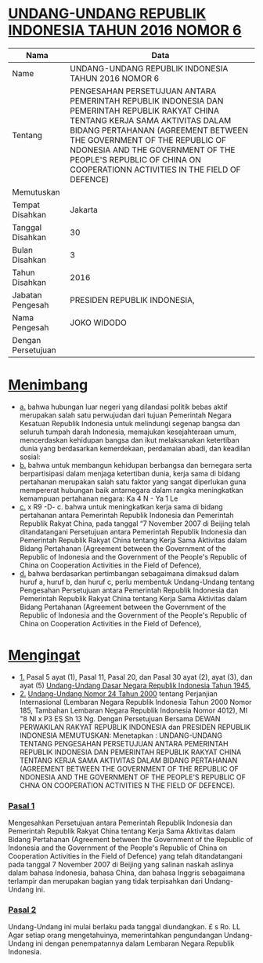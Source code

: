 # [UNDANG-UNDANG REPUBLIK INDONESIA TAHUN 2016 NOMOR 6](http://example.org/legal/peraturan/uu/2016/6)

| Nama | Data |
| ------ | ----- |
|Name|UNDANG-UNDANG REPUBLIK INDONESIA TAHUN 2016 NOMOR 6|
|Tentang| PENGESAHAN PERSETUJUAN ANTARA PEMERINTAH REPUBLIK INDONESIA DAN PEMERINTAH REPUBLIK RAKYAT CHINA TENTANG KERJA SAMA AKTIVITAS DALAM BIDANG PERTAHANAN (AGREEMENT BETWEEN THE GOVERNMENT OF THE REPUBLIC OF NDONESIA AND THE GOVERNMENT OF THE PEOPLE'S REPUBLIC OF CHINA ON COOPERATIONN ACTIVITIES IN THE FIELD OF DEFENCE)|
|Memutuskan||
|Tempat Disahkan|Jakarta|
|Tanggal Disahkan|30|
|Bulan Disahkan|3|
|Tahun Disahkan|2016|
|Jabatan Pengesah|PRESIDEN REPUBLIK INDONESIA,|
|Nama Pengesah|JOKO WIDODO|
|Dengan Persetujuan||
# [Menimbang](http://example.org/legal/peraturan/uu/2016/6/menimbang)

* [a.](http://example.org/legal/peraturan/uu/2016/6/menimbang/huruf/a) bahwa hubungan luar negeri yang dilandasi politik bebas aktif merupakan salah satu perwujudan dari tujuan Pemerintah Negara Kesatuan Republik Indonesia untuk melindungi segenap bangsa dan seluruh tumpah darah Indonesia, memajukan kesejahteraan umum, mencerdaskan kehidupan bangsa dan ikut melaksanakan ketertiban dunia yang berdasarkan kemerdekaan, perdamaian abadi, dan keadilan sosial:
* [b.](http://example.org/legal/peraturan/uu/2016/6/menimbang/huruf/b) bahwa untuk membangun kehidupan berbangsa dan bernegara serta berpartisipasi dalam menjaga ketertiban dunia, kerja sama di bidang pertahanan merupakan salah satu faktor yang sangat diperlukan guna mempererat hubungan baik antarnegara dalam rangka meningkatkan kemampuan pertahanan negara: Ka 4 N - Ya 1 Le
* [c.](http://example.org/legal/peraturan/uu/2016/6/menimbang/huruf/c) x R9 -D- c. bahwa untuk meningkatkan kerja sama di bidang pertahanan antara Pemerintah Republik Indonesia dan Pemerintah Republik Rakyat China, pada tanggal “7 November 2007 di Beijing telah ditandatangani Persetujuan antara Pemerintah Republik Indonesia dan Pemerintah Republik Rakyat China tentang Kerja Sama Aktivitas dalam Bidang Pertahanan (Agreement between the Government of the Republic of Indonesia and the Government of the People's Republic of China on Cooperation Activities in the Field of Defence),
* [d.](http://example.org/legal/peraturan/uu/2016/6/menimbang/huruf/d) bahwa berdasarkan pertimbangan sebagaimana dimaksud dalam huruf a, huruf b, dan huruf c, perlu membentuk Undang-Undang tentang Pengesahan Persetujuan antara Pemerintah Republik Indonesia dan Pemerintah Republik Rakyat China tentang Kerja Sama Aktivitas dalam Bidang Pertahanan (Agreement between the Government of the Republic of Indonesia and the Government of the People's Republic of China on Cooperation Activities in the Field of Defence),
# [Mengingat](http://example.org/legal/peraturan/uu/2016/6/mengingat)

* [1.](http://example.org/legal/peraturan/uu/2016/6/mengingat/huruf/0001) Pasal 5 ayat (1), Pasal 11, Pasal 20, dan Pasal 30 ayat (2), ayat (3), dan ayat (5) [Undang-Undang Dasar Negara Republik Indonesia Tahun 1945](http://example.org/legal/peraturan/uu),
* [2.](http://example.org/legal/peraturan/uu/2016/6/mengingat/huruf/0002) [Undang-Undang Nomor 24 Tahun 2000](http://example.org/legal/peraturan/uu/2000/24) tentang Perjanjian Internasional (Lembaran Negara Republik Indonesia Tahun 2000 Nomor 185, Tambahan Lembaran Negara Republik Indonesia Nomor 4012), MI "8 NI x P3 ES Sh 13 Ng. Dengan Persetujuan Bersama DEWAN PERWAKILAN RAKYAT REPUBLIK INDONESIA dan PRESIDEN REPUBLIK INDONESIA MEMUTUSKAN: Menetapkan : UNDANG-UNDANG TENTANG PENGESAHAN PERSETUJUAN ANTARA PEMERINTAH REPUBLIK INDONESIA DAN PEMERINTAH REPUBLIK RAKYAT CHINA TENTANG KERJA SAMA AKTIVITAS DALAM BIDANG PERTAHANAN (AGREEMENT BETWEEN THE GOVERNMENT OF THE REPUBLIC OF NDONESIA AND THE GOVERNMENT OF THE PEOPLE'S REPUBLIC OF CHNA ON COOPERATION ACTIVITIES N THE FIELD OF DEFENCE).

### [Pasal 1](http://example.org/legal/peraturan/uu/2016/6/pasal/0001)
Mengesahkan Persetujuan antara Pemerintah Republik Indonesia dan Pemerintah Republik Rakyat China tentang Kerja Sama Aktivitas dalam Bidang Pertahanan (Agreement between the Government of the Republic of Indonesia and the Government of the People's Republic of China on Cooperation Activities in the Field of Defence) yang telah ditandatangani pada tanggal 7 November 2007 di Beijing yang salinan naskah aslinya dalam bahasa Indonesia, bahasa China, dan bahasa Inggris sebagaimana terlampir dan merupakan bagian yang tidak terpisahkan dari Undang-Undang ini.


### [Pasal 2](http://example.org/legal/peraturan/uu/2016/6/pasal/0002)
Undang-Undang ini mulai berlaku pada tanggal diundangkan. £ s Ro. LL Agar setiap orang mengetahuinya, memerintahkan pengundangan Undang-Undang ini dengan penempatannya dalam Lembaran Negara Republik Indonesia.
